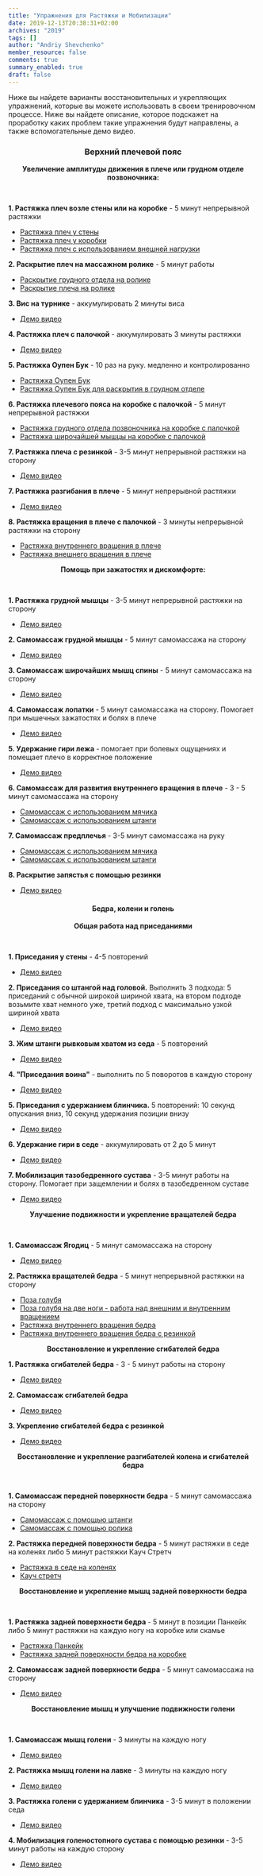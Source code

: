 ```yaml
---
title: "Упражнения для Растяжки и Мобилизации"
date: 2019-12-13T20:38:31+02:00
archives: "2019"
tags: []
author: "Andriy Shevchenko"
member_resource: false
comments: true
summary_enabled: true
draft: false
---
```


Ниже вы найдете варианты восстановительных и укрепляющих упражнений, которые 
вы можете использовать в своем тренировочном процессе. Ниже вы найдете описание,
которое подскажет на проработку каких проблем такие упражнения будут
направлены, а также вспомогательные демо видео.

<!--more-->

### <center> Верхний плечевой пояс</center>


**<center> Увеличение амплитуды движения в плече или грудном отделе позвоночника:</center>**

<br>

**1. Растяжка плеч возле стены или на коробке** - 5 минут непрерывной растяжки

* [Растяжка плеч у стены](https://www.youtube.com/watch?v=ttJru61sWk0) 
* [Растяжка плеч у коробки](https://www.youtube.com/watch?v=bgjtkiVD1pQ) 
* [Растяжка плеч с использованием внешней нагрузки](https://www.youtube.com/watch?v=VVeTLV6KoPQ)

**2. Раскрытие плеч на массажном ролике** - 5 минут работы

* [Раскрытие грудного отдела на ролике](https://youtu.be/9LJDGUulS_8?t=600)
* [Раскрытие плеча на ролике](https://www.youtube.com/watch?v=4_DUZpPAhVc)

**3. Вис на турнике** - аккумулировать 2 минуты виса

* [Демо видео](https://www.youtube.com/watch?v=f6EF4CnSo0Y)

**4. Растяжка плеч с палочкой** - аккумулировать 3 минуты растяжки

* [Демо видео](https://www.youtube.com/watch?v=iYd1Cak8I5E)

**5. Растяжка Оупен Бук** - 10 раз на руку. медленно и контролированно

* [Растяжка Оупен Бук](https://youtu.be/o9CeFRr5CE0?t=323)
* [Растяжка Оупен Бук для раскрытия в грудном отделе](https://www.youtube.com/watch?v=9LJDGUulS_8&feature=youtu.be&t=450)

**6. Растяжка плечевого пояса на коробке с палочкой** - 5 минут непрерывной растяжки

* [Растяжка грудного отдела позвоночника на коробке с палочкой](https://www.youtube.com/watch?v=9LJDGUulS_8&feature=youtu.be&t=667)
* [Растяжка широчайшей мышцы на коробке с палочкой](https://youtu.be/Wx9lG1VTf-Q?t=300)

**7. Растяжка плеча с резинкой** - 3-5 минут непрерывной растяжки на сторону

* [Демо видео](https://youtu.be/U254ofzVTOc?t=118)

**7. Растяжка разгибания в плече** - 5 минут непрерывной растяжки

* [Демо видео](https://www.youtube.com/watch?v=iEHyNhW9VKk)

**8. Растяжка вращения в плече с палочкой** - 3 минуты непрерывной растяжки на сторону

* [Растяжка внутреннего вращения в плече](https://youtu.be/K938ohitkWo?t=55)
* [Растяжка внешнего вращения в плече](https://youtu.be/K938ohitkWo?t=102)

**<center> Помощь при зажатостях и дискомфорте:</center>**

<br>

**1. Растяжка грудной мышцы**  - 3-5 минут непрерывной растяжки на сторону

* [Демо видео](https://www.youtube.com/watch?v=JtxpCTVhWfE)

**2. Самомассаж грудной мышцы** - 5 минут самомассажа на сторону

* [Демо видео](https://www.youtube.com/watch?v=rwd_LSaKOYM)

**3. Самомассаж широчайших мышц спины**  - 5 минут самомассажа на сторону

* [Демо видео](https://youtu.be/Wx9lG1VTf-Q?t=240)

**4. Самомассаж лопатки** - 5 минут самомассажа на сторону. Помогает при мышечных зажатостях и болях в плече

* [Демо видео](https://youtu.be/wyh3W3wXxCU?t=163)

**5. Удержание гири лежа** - помогает при болевых ощущениях и помещает плечо в корректное положение

* [Демо видео](https://youtu.be/WTWwh7NA2zo?t=324)

**6. Самомассаж для развития внутреннего вращения в плече** - 3 - 5 минут самомассажа на сторону

* [Самомассаж с использованием мячика](https://youtu.be/2w3n4vc76jk&t=148)
* [Самомассаж с использованием штанги](https://youtu.be/2w3n4vc76jk?t=257)

**7. Самомассаж предплечья** - 3-5 минут самомассажа на руку

* [Самомассаж с использованием мячика](https://www.youtube.com/watch?v=Ts_UVyZdcaY)
* [Самомассаж с использованием штанги](https://www.youtube.com/watch?v=cTvzDwBY46Q)

**8. Раскрытие запястья с помощью резинки**

* [Демо видео](https://youtu.be/NCPxGWf092I?t=143)

####  <center> Бедра, колени и голень</center>

**<center> Общая работа над приседаниями</center>**

<br>

**1. Приседания у стены** - 4-5 повторений

* [Демо видео](https://www.youtube.com/watch?v=pktIjwNiuYE)

**2. Приседания со штангой над головой.** 
Выполнить 3 подхода: 5 приседаний с обычной широкой шириной хвата,
на втором подходе возьмите хват немного уже,
третий подход с максимально узкой шириной хвата

* [Демо видео](https://www.youtube.com/watch?v=yt7y1_g_GCY)

**3. Жим штанги рывковым хватом из седа** - 5 повторений

* [Демо видео](https://www.youtube.com/watch?v=XiCtAGjE3Tk)

**4. "Приседания воина"** - выполнить по 5 поворотов в каждую сторону

* [Демо видео](https://www.youtube.com/watch?v=EfUJgmgTvlI)

**5. Приседания с удержанием блинчика.** 5 повторений: 10 секунд опускания вниз, 10 секунд удержания позиции внизу

* [Демо видео](https://youtu.be/q0G7SY1Ubjo?t=175)

**6. Удержание гири в седе** - аккумулировать от 2 до 5 минут

* [Демо видео](https://www.youtube.com/watch?v=nq3bm6dVnqw)

**7. Мобилизация тазобедренного сустава** - 3-5 минут работы на сторону. Помогает при защемлении и болях в тазобедренном суставе

* [Демо видео](https://youtu.be/ueeGt9ESkNE?t=205)

**<center> Улучшение подвижности и укрепление вращателей бедра</center>**

<br>

**1. Самомассаж Ягодиц** - 5 минут самомассажа на сторону

* [Демо видео](https://youtu.be/R1RZT0bohsw?t=160)

**2. Растяжка вращателей бедра** - 5 минут непрерывной растяжки на сторону

* [Поза голубя](https://youtu.be/R1RZT0bohsw?t=315)
* [Поза голубя на две ноги - работа над внешним и внутренним вращением](https://www.youtube.com/watch?v=NCJpI60MyLY)
* [Растяжка внутреннего вращения бедра](https://youtu.be/EKLcJvoqzbQ?t=61)
* [Растяжка внутреннего вращения бедра с резинкой](https://youtu.be/888Fod2Fcmo?t=492)

**<center> Восстановление и укрепление сгибателей бедра</center>**

**1. Растяжка сгибателей бедра** - 3 - 5 минут работы на сторону

* [Демо видео](https://youtu.be/evs7hour2qI?t=145)

**2. Самомассаж сгибателей бедра**

* [Демо видео](https://youtu.be/ueeGt9ESkNE?t=46)

**3. Укрепление сгибателей бедра с резинкой**

* [Демо видео](https://youtu.be/ueeGt9ESkNE?t=529) 

**<center> Восстановление и укрепление разгибателей колена и сгибателей бедра</center>**

<br>

**1. Самомассаж передней поверхности бедра** - 5 минут самомассажа на сторону

* [Самомассаж с помощью штанги](https://www.youtube.com/watch?v=6zxQkBZLoXs)
* [Самомассаж с помощью ролика](https://youtu.be/nCHCUbssQq8?t=81)

**2. Растяжка передней поверхности бедра** - 5 минут растяжки в седе на коленях либо 5 минут растяжки Кауч Стретч

* [Растяжка в седе на коленях](https://youtu.be/nCHCUbssQq8?t=198)
* [Кауч стретч](https://youtu.be/nCHCUbssQq8?t=347)


**<center> Восстановление и укрепление мышц задней поверхности бедра</center>**

<br>

**1. Растяжка задней поверхности бедра** - 5 минут в позиции Панкейк либо 5 минут растяжки на каждую ногу на коробке или скамье

* [Растяжка Панкейк](https://www.youtube.com/watch?v=rlsdNttI-mo)
* [Растяжка задней поверхности бедра на коробке](https://www.youtube.com/watch?v=XQq7esZZyH0)

**2. Самомассаж задней поверхности бедра** - 5 минут самомассажа на сторону

* [Демо видео](https://www.youtube.com/watch?v=GE0wFesQDvA)

**<center> Восстановление мышц и улучшение подвижности голени</center>**

<br>

**1. Самомассаж мышц голени** - 3 минуты на каждую ногу

* [Демо видео](https://www.youtube.com/watch?v=rpVMZziJeY8)

**2. Растяжка мышц голени на лавке** - 3 минуты на каждую ногу

* [Демо видео](https://www.youtube.com/watch?v=O9u1_Bvpng4)

**3. Растяжка голени с удержанием блинчика** - 3-5 минут в положении седа

* [Демо видео](https://youtu.be/IikP_teeLkI?t=494)

**4. Мобилизация голеностопного сустава с помощью резинки** - 3-5 минут работы на каждую сторону

* [Демо видео](https://youtu.be/IikP_teeLkI?t=113)
